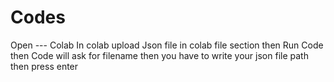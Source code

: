 # Codes

Open --- Colab
In colab upload Json file in colab file section
then Run Code
then Code will ask for filename
then you have to write your json file path 
then press enter 
